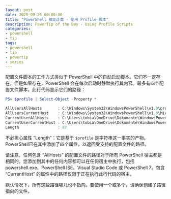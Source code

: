 ```yaml
---
layout: post
date: 2020-09-25 00:00:00
title: "PowerShell 技能连载 - 使用 Profile 脚本"
description: PowerTip of the Day - Using Profile Scripts
categories:
- powershell
- tip
tags:
- powershell
- tip
- powertip
- series
---
```

配置文件脚本的工作方式类似于 PowerShell 中的自动启动脚本。它们不一定存在，但是如果存在，PowerShell 会在每次启动时静默执行其内容。最多有四个配置文件脚本，此行代码显示它们的路径：

```powershell
PS> $profile | Select-Object -Property *

AllUsersAllHosts       : C:\Windows\System32\WindowsPowerShell\v1.0\profile.ps1
AllUsersCurrentHost    : C:\Windows\System32\WindowsPowerShell\v1.0\Microsoft.PowerShellISE_profile.ps1
CurrentUserAllHosts    : C:\Users\tobia\OneDrive\Dokumente\WindowsPowerShell\profile.ps1
CurrentUserCurrentHost : C:\Users\tobia\OneDrive\Dokumente\WindowsPowerShell\Microsoft.PowerShellISE_profile.ps1
Length                 : 87
```

不必担心属性 “Length”：它是基于 `$profile` 是字符串这一事实的产物。PowerShell已在其中添加了四个属性，以返回受支持的配置文件的路径。

请注意，任何包含 “AllHosts” 的配置文件的路径对于所有 PowerShell 宿主都是相同的。您添加到其中的任何内容都可以在任何宿主中执行，包括 powershell.exe、PowerShell ISE、Visual Studio Code 或 PowerShell 7。包含 “CurrentHost” 的属性中的路径仅限于正在执行此行代码的宿主。

默认情况下，所有这些路径哪儿也不指向。要使用一个或多个，请确保创建了路径指向的文件。

<!--本文国际来源：[Using Profile Scripts](https://community.idera.com/database-tools/powershell/powertips/b/tips/posts/using-profile-scripts2)-->

